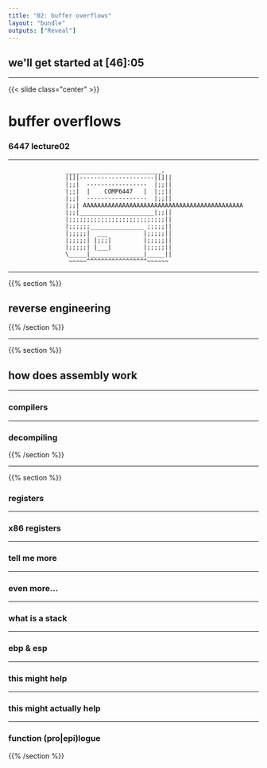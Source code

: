 ```yaml
---
title: "02: buffer overflows"
layout: "bundle"
outputs: ["Reveal"]
---
```


## we'll get started at [46]:05

---

{{< slide class="center" >}}
# buffer overflows
### 6447 lecture02 

---

```
                ___________________________.
                |[]|---------------------|[]||
                |;;|  -----------------  |;;||
                |;;|  |    COMP6447   |  |;;||
                |;;|  -----------------  |;;||
                |;;| AAAAAAAAAAAAAAAAAAAAAAAAAAAAAAAAAAAAAAAAAAAAA
                |;;|_____________________|;;||
                |;;;;;;;;;;;;;;;;;;;;;;;;;;;||
                |;;;;;;_______________ ;;;;;||
                |;;;;;|  ___          |;;;;;||
                |;;;;;| |;;;|         |;;;;;||
                |;;;;;| |___|         |;;;;;||
                \_____|_______________|_____||
                 ~~~~~^^^^^^^^^^^^^^^^^~~~~~~
```

---

{{% section %}}

## reverse engineering

{{% /section %}}

---

{{% section %}}

## how does assembly work

---

### compilers

---

### decompiling

{{% /section %}}

---

{{% section %}}

### registers

---

### x86 registers

---

### tell me more

---

### even more...

---

### what is a stack

---

### ebp & esp

---

### this might help

---

### this might actually help

---

### function (pro|epi)logue

{{% /section %}}
